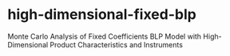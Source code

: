 # high-dimensional-fixed-blp
Monte Carlo Analysis of Fixed Coefficients BLP Model with High-Dimensional Product Characteristics and Instruments
